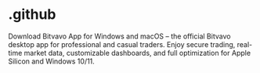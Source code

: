# .github
Download Bitvavo App for Windows and macOS – the official Bitvavo desktop app for professional and casual traders. Enjoy secure trading, real-time market data, customizable dashboards, and full optimization for Apple Silicon and Windows 10/11.

